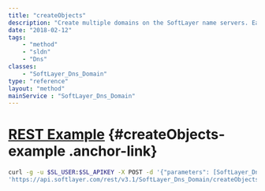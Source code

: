 ```yaml
---
title: "createObjects"
description: "Create multiple domains on the SoftLayer name servers. Each domain record passed to ''createObjects'' follows the logic in the SoftLayer_Dns_Domain ''createObject'' method. "
date: "2018-02-12"
tags:
    - "method"
    - "sldn"
    - "Dns"
classes:
    - "SoftLayer_Dns_Domain"
type: "reference"
layout: "method"
mainService : "SoftLayer_Dns_Domain"
---
```


# [REST Example](#createObjects-example) <a href="/article/rest/"><i class="fas fa-question"></i></a> {#createObjects-example .anchor-link} 
```bash
curl -g -u $SL_USER:$SL_APIKEY -X POST -d '{"parameters": [SoftLayer_Dns_Domain]}' \
'https://api.softlayer.com/rest/v3.1/SoftLayer_Dns_Domain/createObjects'
```
